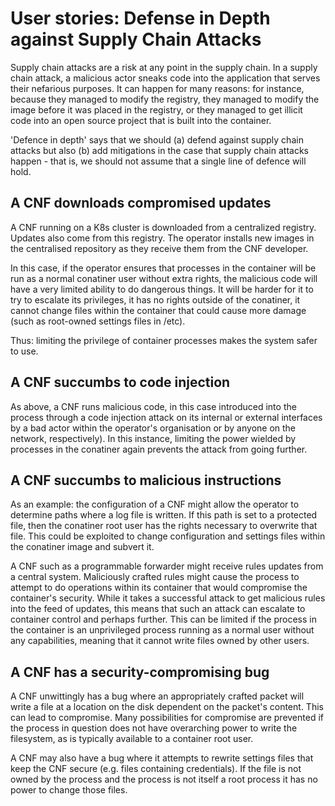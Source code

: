 # User stories: Defense in Depth against Supply Chain Attacks

Supply chain attacks are a risk at any point in the supply chain.  In a supply chain attack, a malicious actor sneaks code into the application that serves their nefarious purposes.  It can happen for many reasons: for instance, because they managed to modify the registry, they managed to modify the image before it was placed in the registry, or they managed to get illicit code into an open source project that is built into the container.

'Defence in depth' says that we should (a) defend against supply chain attacks but also (b) add mitigations in the case that supply chain attacks happen - that is, we should not assume that a single line of defence will hold.

## A CNF downloads compromised updates

A CNF running on a K8s cluster is downloaded from a centralized registry.  Updates also come from this registry.  The operator installs new images in the centralised repository as they receive them from the CNF developer.

In this case, if the operator ensures that processes in the container will be run as a normal conatiner user without extra rights, the malicious code will have a very limited ability to do dangerous things.  It will be harder for it to try to escalate its privileges, it has no rights outside of the conatiner, it cannot change files within the container that could cause more damage (such as root-owned settings files in /etc).

Thus: limiting the privilege of container processes makes the system safer to use.

## A CNF succumbs to code injection

As above, a CNF runs malicious code, in this case introduced into the process through a code injection attack on its internal or external interfaces by a bad actor within the operator's organisation or by anyone on the network, respectively).  In this instance, limiting the power wielded by processes in the conatiner again prevents the attack from going further.

## A CNF succumbs to malicious instructions

As an example: the configuration of a CNF might allow the operator to determine paths where a log file is written.  If this path is set to a protected file, then the conatiner root user has the rights necessary to overwrite that file.  This could be exploited to change configuration and settings files within the conatiner image and subvert it.

A CNF such as a programmable forwarder might receive rules updates from a central system.  Maliciously crafted rules might cause the process to attempt to do operations within its container that would compromise the container's security.  While it takes a successful attack to get malicious rules into the feed of updates, this means that such an attack can escalate to container control and perhaps further.  This can be limited if the process in the container is an unprivileged process running as a normal user without any capabilities, meaning that it cannot write files owned by other users.

## A CNF has a security-compromising bug

A CNF unwittingly has a bug where an appropriately crafted packet will write a file at a location on the disk dependent on the packet's content.  This can lead to compromise.  Many possibilities for compromise are prevented if the process in question does not have overarching power to write the filesystem, as is typically available to a container root user.

A CNF may also have a bug where it attempts to rewrite settings files that keep the CNF secure (e.g. files containing credentials).  If the file is not owned by the process and the process is not itself a root process it has no power to change those files.
